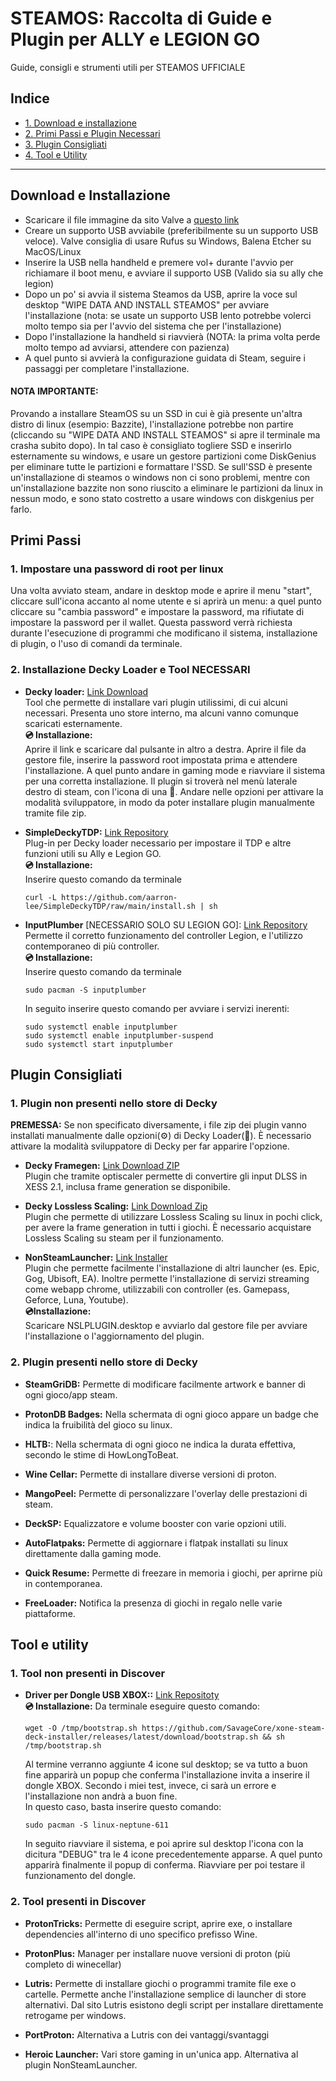 # STEAMOS: Raccolta di Guide e Plugin per ALLY e LEGION GO
Guide, consigli e strumenti utili per STEAMOS UFFICIALE

## Indice
- [1. Download e installazione](#download-e-installazione)
- [2. Primi Passi e Plugin Necessari](#primi-passi)
- [3. Plugin Consigliati](#plugin-consigliati)
- [4. Tool e Utility](#tool-e-utility)

---

## Download e Installazione

- Scaricare il file immagine da sito Valve a [questo link](https://store.steampowered.com/steamos/download/?ver=steamdeck&snr=100601___)
- Creare un supporto USB avviabile (preferibilmente su un supporto USB veloce). Valve consiglia di usare Rufus su Windows, Balena Etcher su MacOS/Linux
- Inserire la USB nella handheld e premere vol+ durante l'avvio per richiamare il boot menu, e avviare il supporto USB (Valido sia su ally che legion)
- Dopo un po' si avvia il sistema Steamos da USB, aprire la voce sul desktop "WIPE DATA AND INSTALL STEAMOS" per avviare l'installazione (nota: se usate un supporto USB lento potrebbe volerci molto tempo sia per l'avvio del sistema che per l'installazione)
- Dopo l'installazione la handheld si riavvierà (NOTA: la prima volta perde molto tempo ad avviarsi, attendere con pazienza)
- A quel punto si avvierà la configurazione guidata di Steam, seguire i passaggi per completare l'installazione.

#### NOTA IMPORTANTE: 
Provando a installare SteamOS su un SSD in cui è già presente un'altra distro di linux (esempio: Bazzite), l'installazione potrebbe non partire (cliccando su "WIPE DATA AND INSTALL STEAMOS" si apre il terminale ma crasha subito dopo). In tal caso è consigliato togliere SSD e inserirlo esternamente su windows, e usare un gestore partizioni come DiskGenius per eliminare tutte le partizioni e formattare l'SSD. 
Se sull'SSD è presente un'installazione di steamos o windows non ci sono problemi, mentre con un'installazione bazzite non sono riuscito a eliminare le partizioni da linux in nessun modo, e sono stato costretto a usare windows con diskgenius per farlo.

## Primi Passi

### 1. Impostare una password di root per linux

Una volta avviato steam, andare in desktop mode e aprire il menu "start", cliccare sull'icona accanto al nome utente e si aprirà un menu: a quel punto cliccare su "cambia password" e impostare la password, ma rifiutate di impostare la password per il wallet.
Questa password verrà richiesta durante l'esecuzione di programmi che modificano il sistema, installazione di plugin, o l'uso di comandi da terminale.

### 2. Installazione Decky Loader e Tool NECESSARI

- **Decky loader:** [Link Download](https://decky.xyz/) <br>
Tool che permette di installare vari plugin utilissimi, di cui alcuni necessari. Presenta uno store interno, ma alcuni vanno comunque scaricati esternamente. <br> 
**💿 Installazione:** <br>
  Aprire il link e scaricare dal pulsante in altro a destra. Aprire il file da gestore file, inserire la password root impostata prima e attendere l'installazione. A quel punto andare in gaming mode e riavviare il sistema per una corretta installazione. Il plugin si troverà nel menù laterale destro di steam, con l'icona di una 🔌. Andare nelle opzioni per attivare la modalità sviluppatore, in modo da poter installare plugin manualmente tramite file zip. 
  
- **SimpleDeckyTDP:** [Link Repository](https://github.com/aarron-lee/SimpleDeckyTDP) <br>
Plug-in per Decky loader necessario per impostare il TDP e altre funzioni utili su Ally e Legion GO. <br>
**💿 Installazione:** <br>
  Inserire questo comando da terminale
  ```
  curl -L https://github.com/aarron-lee/SimpleDeckyTDP/raw/main/install.sh | sh
- **InputPlumber** [NECESSARIO SOLO SU LEGION GO]: [Link Repository](https://github.com/ShadowBlip/InputPlumber) <br>
Permette il corretto funzionamento del controller Legion, e l'utilizzo contemporaneo di più controller. <br>
**💿 Installazione:** <br>
  Inserire questo comando da terminale
  ```
  sudo pacman -S inputplumber 
  ```
  In seguito inserire questo comando per avviare i servizi inerenti:
  ```
  sudo systemctl enable inputplumber
  sudo systemctl enable inputplumber-suspend
  sudo systemctl start inputplumber
  ```

## Plugin Consigliati

### 1. Plugin non presenti nello store di Decky
**PREMESSA:** Se non specificato diversamente, i file zip dei plugin vanno installati manualmente dalle opzioni(⚙️) di Decky Loader(🔌). È necessario attivare la modalità sviluppatore di Decky per far apparire l'opzione.

- **Decky Framegen:** [Link Download ZIP](https://github.com/xXJSONDeruloXx/Decky-Framegen/releases) <br>
Plugin che tramite optiscaler permette di convertire gli input DLSS in XESS 2.1, inclusa frame generation se disponibile. <br>

- **Decky Lossless Scaling:** [Link Download Zip](https://github.com/xXJSONDeruloXx/decky-lossless-scaling-vk/releases) <br>
Plugin che permette di utilizzare Lossless Scaling su linux in pochi click, per avere la frame generation in tutti i giochi. È necessario acquistare Lossless Scaling su steam per il funzionamento.

- **NonSteamLauncher:** [Link Installer](https://github.com/moraroy/NonSteamLaunchers-On-Steam-Deck/releases) <br>
  Plugin che permette facilmente l'installazione di altri launcher (es. Epic, Gog, Ubisoft, EA). Inoltre permette l'installazione di servizi streaming come webapp chrome, utilizzabili con controller (es. Gamepass, Geforce, Luna, Youtube). <br>
  **💿Installazione:** <br>
  Scaricare NSLPLUGIN.desktop e avviarlo dal gestore file per avviare l'installazione o l'aggiornamento del plugin.

### 2. Plugin presenti nello store di Decky

- **SteamGriDB:** Permette di modificare facilmente artwork e banner di ogni gioco/app steam.
  
- **ProtonDB Badges:** Nella schermata di ogni gioco appare un badge che indica la fruibilità del gioco su linux.
    
- **HLTB:**: Nella schermata di ogni gioco ne indica la durata effettiva, secondo le stime di HowLongToBeat.

- **Wine Cellar:** Permette di installare diverse versioni di proton.

- **MangoPeel:** Permette di personalizzare l'overlay delle prestazioni di steam.

- **DeckSP:** Equalizzatore e volume booster con varie opzioni utili.

- **AutoFlatpaks:** Permette di aggiornare i flatpak installati su linux direttamente dalla gaming mode.

- **Quick Resume:** Permette di freezare in memoria i giochi, per aprirne più in contemporanea.

- **FreeLoader:** Notifica la presenza di giochi in regalo nelle varie piattaforme.

## Tool e utility

### 1. Tool non presenti in Discover

- **Driver per Dongle USB XBOX::** [Link Repositoty](https://github.com/SavageCore/xone-steam-deck-installer) <br>
**💿 Installazione:** Da terminale eseguire questo comando:
  ```
  wget -O /tmp/bootstrap.sh https://github.com/SavageCore/xone-steam-deck-installer/releases/latest/download/bootstrap.sh && sh /tmp/bootstrap.sh
  ```
  Al termine verranno aggiunte 4 icone sul desktop; se va tutto a buon fine apparirà un popup che conferma l'installazione invita a inserire il dongle XBOX. Secondo i miei test, invece, ci sarà un errore e l'installazione non andrà a buon fine. <br>
  In questo caso, basta inserire questo comando:
  ```
  sudo pacman -S linux-neptune-611
  ```
  In seguito riavviare il sistema, e poi aprire sul desktop l'icona con la dicitura "DEBUG" tra le 4 icone precedentemente apparse. A quel punto apparirà finalmente il popup di conferma. Riavviare per poi testare il funzionamento del dongle.

### 2. Tool presenti in Discover

- **ProtonTricks:** Permette di eseguire script, aprire exe, o installare dependencies all'interno di uno specifico prefisso Wine.

- **ProtonPlus:** Manager per installare nuove versioni di proton (più completo di winecellar)

- **Lutris:** Permette di installare giochi o programmi tramite file exe o cartelle. Permette anche l'installazione semplice di launcher di store alternativi. Dal sito Lutris esistono degli script per installare direttamente retrogame per windows.

- **PortProton:** Alternativa a Lutris con dei vantaggi/svantaggi

- **Heroic Launcher:** Vari store gaming in un'unica app. Alternativa al plugin NonSteamLauncher.
  
  



